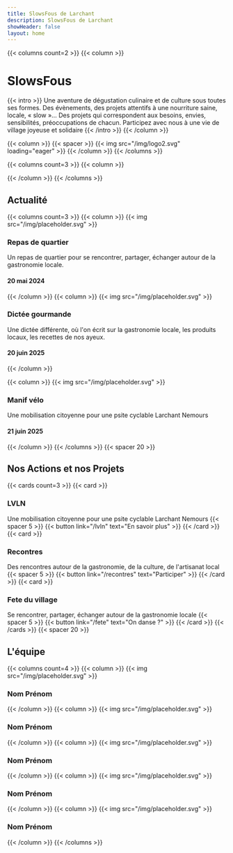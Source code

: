 ```yaml
---
title: SlowsFous de Larchant
description: SlowsFous de Larchant
showHeader: false
layout: home
---
```


{{< columns count=2 >}}
{{< column >}}

# SlowsFous

{{< intro >}}
Une aventure de dégustation culinaire et de culture sous toutes ses formes.
Des évènements, des projets attentifs à une nourriture saine, locale, « slow »…
Des projets qui correspondent aux besoins, envies, sensibilités, préoccupations de chacun. Participez avec nous à une vie de village joyeuse et solidaire
{{< /intro >}}
{{< /column >}}

{{< column >}}
{{< spacer >}}
{{< img src="/img/logo2.svg" loading="eager" >}}
{{< /column >}}
{{< /columns >}}

{{< columns count=3 >}}
{{< column >}}



{{< /column >}}
{{< /columns >}}
## Actualité

{{< columns count=3 >}}
{{< column >}}
{{< img src="/img/placeholder.svg" >}}
### Repas de quartier
Un repas de quartier pour se rencontrer, partager, échanger autour de la gastronomie locale.

#### 20 mai 2024

{{< /column >}}
{{< column >}}
{{< img src="/img/placeholder.svg" >}}

### Dictée gourmande
Une dictée différente, où l'on écrit sur la gastronomie locale, les produits locaux, les recettes de nos ayeux.

#### 20 juin 2025
{{< /column >}}

{{< column >}}
{{< img src="/img/placeholder.svg" >}}

### Manif vélo
Une mobilisation citoyenne pour une psite cyclable Larchant Nemours

#### 21 juin 2025

{{< /column >}}
{{< /columns >}}
{{< spacer 20 >}}



## Nos Actions et nos Projets



{{< cards count=3 >}}
{{< card >}}

### LVLN

Une mobilisation citoyenne pour une psite cyclable Larchant Nemours
{{< spacer 5 >}}
{{< button link="/lvln" text="En savoir plus" >}}
{{< /card >}}
{{< card >}}

### Recontres

Des rencontres autour de la gastronomie, de la culture, de l'artisanat local
{{< spacer 5 >}}
{{< button link="/recontres" text="Participer" >}}
{{< /card >}}
{{< card >}}

### Fete du village

Se rencontrer, partager, échanger autour de la gastronomie locale
{{< spacer 5 >}}
{{< button link="/fete" text="On danse ?" >}}
{{< /card >}}
{{< /cards >}}
{{< spacer 20 >}}

## L'équipe

{{< columns count=4 >}}
{{< column >}}
{{< img src="/img/placeholder.svg" >}}
### Nom Prénom
{{< /column >}}
{{< column >}}
{{< img src="/img/placeholder.svg" >}}
### Nom Prénom
{{< /column >}}
{{< column >}}
{{< img src="/img/placeholder.svg" >}}
### Nom Prénom
{{< /column >}}
{{< column >}}
{{< img src="/img/placeholder.svg" >}}
### Nom Prénom
{{< /column >}}
{{< column >}}
{{< img src="/img/placeholder.svg" >}}
### Nom Prénom
{{< /column >}}
{{< /columns >}}


